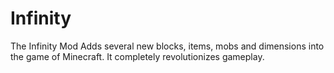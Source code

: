 Infinity
========

The Infinity Mod Adds several new blocks, items, mobs and dimensions into the game of Minecraft. It completely revolutionizes gameplay.